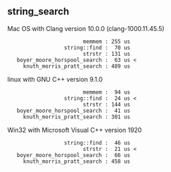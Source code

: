 ## string_search

Mac OS with Clang version 10.0.0 (clang-1000.11.45.5)
~~~~
                        memmem : 255 us
                  string::find :  70 us
                        strstr : 131 us
   boyer_moore_horspool_search :  63 us <
     knuth_morris_pratt_search : 489 us
~~~~

linux with GNU C++ version 9.1.0
~~~~
                        memmem :  94 us
                  string::find :  24 us <
                        strstr : 144 us
   boyer_moore_horspool_search :  41 us
     knuth_morris_pratt_search : 301 us
~~~~

Win32 with Microsoft Visual C++ version 1920
~~~~
                  string::find :  46 us
                        strstr :  21 us <
   boyer_moore_horspool_search :  66 us
     knuth_morris_pratt_search : 458 us
~~~~
